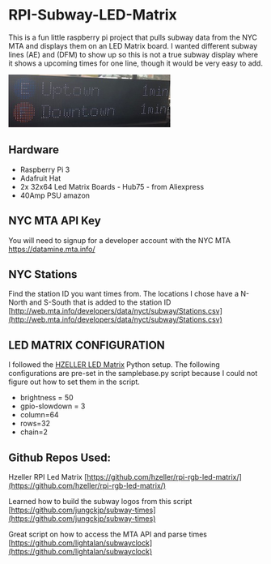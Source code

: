 # RPI-Subway-LED-Matrix

This is a fun little raspberry pi project that pulls subway data from the NYC MTA and displays them on an LED Matrix board. I wanted different subway lines (AE) and (DFM) to show up so this is not a true subway display where it shows a upcoming times for one line, though it would be very easy to add.

![screenshot](screenshot.jpg)

## Hardware
* Raspberry Pi 3
* Adafruit Hat
* 2x 32x64 Led Matrix Boards - Hub75 - from Aliexpress
* 40Amp PSU amazon


## NYC MTA API Key
You will need to signup for a developer account with the NYC MTA
https://datamine.mta.info/


## NYC Stations
Find the station ID you want times from. The locations I chose have a N-North and S-South that is added to the station ID
[http://web.mta.info/developers/data/nyct/subway/Stations.csv](http://web.mta.info/developers/data/nyct/subway/Stations.csv)


## LED MATRIX CONFIGURATION
I followed the [HZELLER LED Matrix](https://github.com/hzeller/rpi-rgb-led-matrix/) Python setup.
The following configurations are pre-set in the samplebase.py script because I could not figure out how to set them in the script.
* brightness = 50
* gpio-slowdown = 3
* column=64
* rows=32
* chain=2


## Github Repos Used:
Hzeller RPI Led Matrix
[https://github.com/hzeller/rpi-rgb-led-matrix/](https://github.com/hzeller/rpi-rgb-led-matrix/)

Learned how to build the subway logos from this script
[https://github.com/jungckjp/subway-times](https://github.com/jungckjp/subway-times)

Great script on how to access the MTA API and parse times
[https://github.com/lightalan/subwayclock](https://github.com/lightalan/subwayclock)

